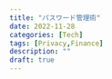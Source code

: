 ```yaml
---
title: "パスワード管理術"
date: 2022-11-28
categories: [Tech]
tags: [Privacy,Finance]
description: ""
draft: true
---
```


